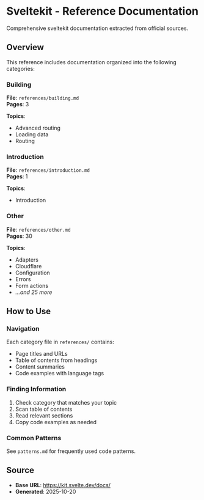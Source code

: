 # Sveltekit - Reference Documentation

Comprehensive sveltekit documentation extracted from official sources.

## Overview

This reference includes documentation organized into the following categories:

### Building

**File**: `references/building.md`  
**Pages**: 3

**Topics**:
- Advanced routing
- Loading data
- Routing

### Introduction

**File**: `references/introduction.md`  
**Pages**: 1

**Topics**:
- Introduction

### Other

**File**: `references/other.md`  
**Pages**: 30

**Topics**:
- Adapters
- Cloudflare
- Configuration
- Errors
- Form actions
- *...and 25 more*


## How to Use

### Navigation
Each category file in `references/` contains:
- Page titles and URLs
- Table of contents from headings
- Content summaries
- Code examples with language tags

### Finding Information
1. Check category that matches your topic
2. Scan table of contents
3. Read relevant sections
4. Copy code examples as needed

### Common Patterns
See `patterns.md` for frequently used code patterns.

## Source

- **Base URL**: https://kit.svelte.dev/docs/
- **Generated**: 2025-10-20
